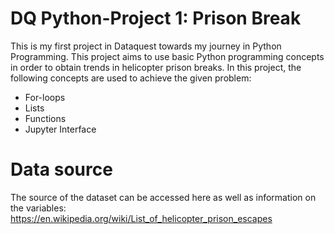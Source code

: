 # DQ Python-Project 1: Prison Break
This is my first project in Dataquest towards my journey in Python Programming. This project aims to use basic Python programming concepts in order to obtain trends in helicopter prison breaks. In this project, the following concepts are used to achieve the given problem:
- For-loops
- Lists
- Functions
- Jupyter Interface


# Data source

The source of the dataset can be accessed here as well as information on the variables: https://en.wikipedia.org/wiki/List_of_helicopter_prison_escapes

